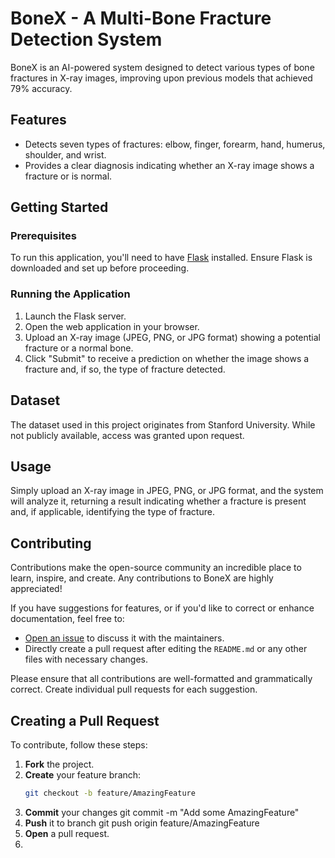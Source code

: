 # BoneX - A Multi-Bone Fracture Detection System

BoneX is an AI-powered system designed to detect various types of bone fractures in X-ray images, improving upon previous models that achieved 79% accuracy.

## Features
- Detects seven types of fractures: elbow, finger, forearm, hand, humerus, shoulder, and wrist.
- Provides a clear diagnosis indicating whether an X-ray image shows a fracture or is normal.

## Getting Started

### Prerequisites
To run this application, you'll need to have [Flask](https://flask.palletsprojects.com/) installed. Ensure Flask is downloaded and set up before proceeding.

### Running the Application
1. Launch the Flask server.
2. Open the web application in your browser.
3. Upload an X-ray image (JPEG, PNG, or JPG format) showing a potential fracture or a normal bone.
4. Click "Submit" to receive a prediction on whether the image shows a fracture and, if so, the type of fracture detected.

## Dataset
The dataset used in this project originates from Stanford University. While not publicly available, access was granted upon request.

## Usage
Simply upload an X-ray image in JPEG, PNG, or JPG format, and the system will analyze it, returning a result indicating whether a fracture is present and, if applicable, identifying the type of fracture.

## Contributing
Contributions make the open-source community an incredible place to learn, inspire, and create. Any contributions to BoneX are highly appreciated!

If you have suggestions for features, or if you'd like to correct or enhance documentation, feel free to:

- [Open an issue](https://github.com/zeelgithub/BoneX-AnMultiBoneFractureDetectionSystem/issues) to discuss it with the maintainers.
- Directly create a pull request after editing the `README.md` or any other files with necessary changes.

Please ensure that all contributions are well-formatted and grammatically correct. Create individual pull requests for each suggestion.

## Creating a Pull Request
To contribute, follow these steps:

1. **Fork** the project.
2. **Create** your feature branch:
   ```bash
   git checkout -b feature/AmazingFeature
3. **Commit** your changes
    git commit -m "Add some AmazingFeature"
4. **Push** it to branch
    git push origin feature/AmazingFeature
5. **Open** a pull request. 
6. 
